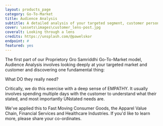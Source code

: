 ```yaml
---
layout: products_page
category: Go-To-Market
title: Audience Analysis
subtitle: A detailed analysis of your targeted segment, customer persona and/ or key influencer(s)
cover: \assets\images\customer_lens-post.jpg
coveralt: Looking through a lens
credits: https://unsplash.com/@pawelskor
endpoint: #
featured: yes
---
```

The first part of our Proprietory Gro Samriddhi Go-To-Market model, Audience Analysis involves looking deeply at your targeted market and customer and discovering one fundamental thing:

What DO they really need?

Critically, we do this exercise with a deep sense of EMPATHY. It usually involves spending multiple days with the customer to understand what their stated, and most importantly UNstated needs are.

We've applied this to Fast Moving Consumer Goods, the Apparel Value Chain, Financial Services and Healthcare Industries. If you'd like to learn more, please share your co-ordinates.
